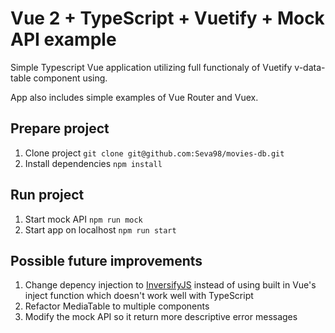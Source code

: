 # Vue 2 + TypeScript + Vuetify + Mock API example

Simple Typescript Vue application utilizing full functionaly of Vuetify v-data-table component using.

App also includes simple examples of Vue Router and Vuex.

## Prepare project

1. Clone project `git clone git@github.com:Seva98/movies-db.git`
2. Install dependencies `npm install`

## Run project

1. Start mock API `npm run mock`
2. Start app on localhost `npm run start`

## Possible future improvements

1. Change depency injection to [InversifyJS](http://inversify.io) instead of using built in Vue's inject function which doesn't work well with TypeScript
2. Refactor MediaTable to multiple components
3. Modify the mock API so it return more descriptive error messages
